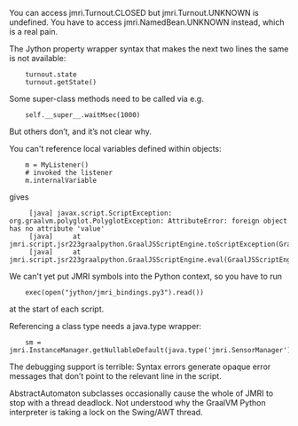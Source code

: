 You can access jmri.Turnout.CLOSED but jmri.Turnout.UNKNOWN is undefined.  You have to access jmri.NamedBean.UNKNOWN instead, which is a real pain.

The Jython property wrapper syntax that makes the next two lines the same is not available:
```
	turnout.state
	turnout.getState()
```

Some super-class methods need to be called via e.g.
```
	self.__super__.waitMsec(1000)
```
But others don’t, and it’s not clear why.

You can't reference local variables defined within objects:
```
    m = MyListener()
    # invoked the listener
    m.internalVariable
```
gives
```
     [java] javax.script.ScriptException: org.graalvm.polyglot.PolyglotException: AttributeError: foreign object has no attribute 'value'
     [java] 	at jmri.script.jsr223graalpython.GraalJSScriptEngine.toScriptException(GraalJSScriptEngine.java:512)
     [java] 	at jmri.script.jsr223graalpython.GraalJSScriptEngine.eval(GraalJSScriptEngine.java:489)
```

We can't yet put JMRI symbols into the Python context, so you have to run
```
	exec(open("jython/jmri_bindings.py3").read())
```
at the start of each script.

Referencing a class type needs a java.type wrapper:
```
    sm = jmri.InstanceManager.getNullableDefault(java.type('jmri.SensorManager'))
```

The debugging support is terrible:  Syntax errors generate opaque error messages that don’t point to the relevant line in the script.

AbstractAutomaton subclasses occasionally cause the whole of JMRI to stop with a thread deadlock.  Not understood why the GraalVM Python interpreter is taking a lock on the Swing/AWT thread.

